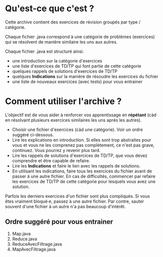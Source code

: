 Qu'est-ce que c'est ?
======

Cette archive contient des exercices de révision groupés par type / catégorie.

Chaque fichier .java correspond à une catégorie de problèmes (exercices) qui se résolvent de manière similaire les uns aux autres. 

Chaque fichier .java est structuré ainsi:

- une introduction sur la catégorie d'exercices
- une liste d'exercices de TD/TP qui font partie de cette catégorie
- quelques rappels de solutions d'exercices de TD/TP
- quelques **Indications** sur la manière de résoudre les exercices du fichier
- une liste de nouveaux exercices (avec tests) pour vous entrainer

Comment utiliser l'archive ?
======

L'objectif est de vous aider à renforcer vos apprentissage en **répétant** (càd en résolvant plusieurs exercices similaires les uns après les autres).

- Choisir une fichier d'exercices (càd une catégorie). Voir un ordre suggéré ci-dessous.
- Lire les explications en introduction. Si elles sont trop abstraites pour vous et vous ne les comprenez pas complètement, ce n'est pas grave, continuez. Vous pourrez y revenir plus tard.
- Lire les rappels de solutions d'exercices de TD/TP, que vous devez comprendre et être capable de refaire.
- Lire les **Indications** et faire le lien avec les rappels de solutions.
- En utilisant les indications, faire tous les exercices du fichier avant de passer à une autre fichier. 
  En cas de difficultés, commencer par refaire les exercices de TD/TP de cette catégorie pour lesquels vous avez une solution.

Parfois les derniers exercices d'un fichier sont plus compliqués. 
Si vous êtes vraiment bloqué·e, passez à une autre fichier. 
Par contre, sauter souvent d'une fichier à un autre n'a pas beaucoup d'intérêt.

Ordre suggéré pour vous entrainer
-------

1. Map.java
2. Reduce.java
3. ReduceAvecFiltrage.java
4. MapAvecFiltrage.java

